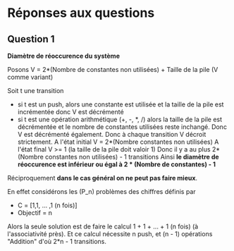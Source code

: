 # Réponses aux questions
## Question 1 

**Diamètre de réoccurence du système**

Posons V = 2*(Nombre de constantes non utilisées) + Taille de la pile
(V comme variant)

Soit t une transition
* si t est un push, alors une constante est utilisée et la taille de la pile est incrémentée donc V est décrémenté
* si t est une opération arithmétique (+, -, \*, /) alors la taille de la pile est décrémentée et le nombre de constantes utilisées reste inchangé. Donc V est décrémenté également.
Donc à chaque transition V décroit strictement.
A l'état initial V = 2*(Nombre constantes non utilisées)
A l'état final   V >= 1 (la taille de la pile doit valoir 1)
Donc il y a au plus 2*(Nombre constantes non utilisées) - 1 transitions
Ainsi **le diamètre de réoccurence est inférieur ou égal à 2 * (Nombre de constantes) - 1**

Réciproquement **dans le cas général on ne peut pas faire mieux**.

En effet considérons les (P_n) problèmes des chiffres définis par
* C = [1,1, ... ,1 (n fois)]
* Objectif = n

Alors la seule solution est de faire le calcul 1 + 1 + ... + 1 (n fois) (à l'associativité près). Et ce calcul nécessite n push, et (n - 1) opérations "Addition" d'où 2*n - 1 transitions.

